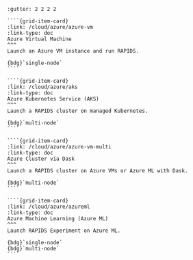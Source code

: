 `````{grid} 1 2 2 3
:gutter: 2 2 2 2

````{grid-item-card}
:link: /cloud/azure/azure-vm
:link-type: doc
Azure Virtual Machine
^^^
Launch an Azure VM instance and run RAPIDS.

{bdg}`single-node`
````

````{grid-item-card}
:link: /cloud/azure/aks
:link-type: doc
Azure Kubernetes Service (AKS)
^^^
Launch a RAPIDS cluster on managed Kubernetes.

{bdg}`multi-node`
````

````{grid-item-card}
:link: /cloud/azure/azure-vm-multi
:link-type: doc
Azure Cluster via Dask
^^^
Launch a RAPIDS cluster on Azure VMs or Azure ML with Dask.

{bdg}`multi-node`
````

````{grid-item-card}
:link: /cloud/azure/azureml
:link-type: doc
Azure Machine Learning (Azure ML)
^^^
Launch RAPIDS Experiment on Azure ML.

{bdg}`single-node`
{bdg}`multi-node`
````

`````
